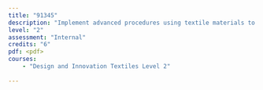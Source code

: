 ```yaml
---
title: "91345"
description: "Implement advanced procedures using textile materials to make a specified product with special features"
level: "2"
assessment: "Internal"
credits: "6"
pdf: <pdf>
courses:
    - "Design and Innovation Textiles Level 2"
    
---
```

